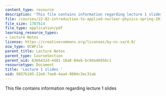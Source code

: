 ```yaml
---
content_type: resource
description: 'This file contains information regarding lecture 1 slides '
file: /courses/22-02-introduction-to-applied-nuclear-physics-spring-2012/9857b10522e67ae84aa49804c3ec31ab_MIT22_02S12_lec01.pdf
file_size: 1787614
file_type: application/pdf
learning_resource_types:
- Lecture Notes
license: https://creativecommons.org/licenses/by-nc-sa/4.0/
ocw_type: OCWFile
parent_title: Lecture Notes
parent_type: CourseSection
parent_uid: 6366432d-4d81-18a0-84eb-bc9da46956c1
resourcetype: Document
title: 'Lecture 1 slides '
uid: 9857b105-22e6-7ae8-4aa4-9804c3ec31ab
---
```

This file contains information regarding lecture 1 slides 